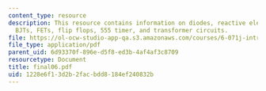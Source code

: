 ```yaml
---
content_type: resource
description: This resource contains information on diodes, reactive elements, op-amps,
  BJTs, FETs, flip flops, 555 timer, and transformer circuits.
file: https://ol-ocw-studio-app-qa.s3.amazonaws.com/courses/6-071j-introduction-to-electronics-signals-and-measurement-spring-2006/1228e6f13d2b2facbdd8184ef240832b_final06.pdf
file_type: application/pdf
parent_uid: 6d93370f-896e-d5f8-ed3b-4af4af3c8709
resourcetype: Document
title: final06.pdf
uid: 1228e6f1-3d2b-2fac-bdd8-184ef240832b
---
```

